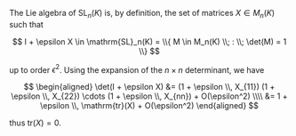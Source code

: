 The Lie algebra of $\mathrm{SL}_n(K)$ is, by definition, the set of matrices $X \in M_n(K)$ such that

$$
I + \epsilon X \in \mathrm{SL}_n(K) = \\{ M \in M_n(K) \\; : \\; \det(M) = 1 \\}
$$

up to order $\epsilon^2$. Using the expansion of the $n \times n$ determinant, we have

$$
\begin{aligned}
\det(I + \epsilon X) &= (1 + \epsilon \\, X_{11}) (1 + \epsilon \\, X_{22}) \cdots (1 + \epsilon \\, X_{nn}) + O(\epsilon^2) \\\\
 &= 1 + \epsilon \\, \mathrm{tr}(X) + O(\epsilon^2)
\end{aligned}
$$

thus $\mathrm{tr}(X) = 0$.
